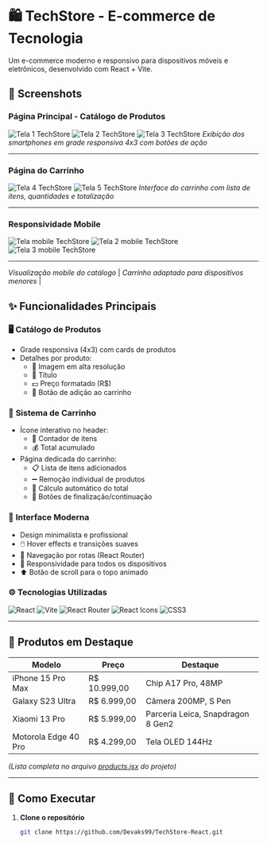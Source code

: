 # 🛍️ TechStore - E-commerce de Tecnologia

Um e-commerce moderno e responsivo para dispositivos móveis e eletrônicos, desenvolvido com React + Vite.  

## 📸 Screenshots
### **Página Principal - Catálogo de Produtos**
![Tela 1 TechStore](https://github.com/user-attachments/assets/e560e66b-352b-4ae4-a31d-0a4927081748)
![Tela 2 TechStore](https://github.com/user-attachments/assets/2bd2cd1a-f69e-4e2c-b6c5-164ea20f3069)
![Tela 3 TechStore](https://github.com/user-attachments/assets/3c3caf82-ce8e-4da8-a85a-56bbe320e020)
*Exibição dos smartphones em grade responsiva 4x3 com botões de ação*

---

### **Página do Carrinho**
![Tela 4 TechStore](https://github.com/user-attachments/assets/b4d952b1-e52d-4053-a2c0-b21654e7af87)
![Tela 5 TechStore](https://github.com/user-attachments/assets/2b8d94db-9378-4c5e-9aa2-3ac2f71d3140)
*Interface do carrinho com lista de itens, quantidades e totalização*

---

### **Responsividade Mobile**
 ![Tela mobile TechStore](https://github.com/user-attachments/assets/b9409f3a-484f-4c20-8926-ebe357bab90b)
 ![Tela 2 mobile TechStore](https://github.com/user-attachments/assets/17721fc7-ac6b-4cd2-b467-409d53d65a3e)
 ![Tela 3 mobile TechStore](https://github.com/user-attachments/assets/316ec137-e031-4554-ad24-6a9e4385cc3b)


---

*Visualização mobile do catálogo*                       | *Carrinho adaptado para dispositivos menores* |


## ✨ Funcionalidades Principais

### 🖥️ **Catálogo de Produtos**
- Grade responsiva (4x3) com cards de produtos
- Detalhes por produto:
  - 📸 Imagem em alta resolução
  - 📱 Título 
  - 💵 Preço formatado (R$)
  - 🛒 Botão de adição ao carrinho

### 🛒 **Sistema de Carrinho**
- Ícone interativo no header:
  - 🔢 Contador de itens
  - 💰 Total acumulado
- Página dedicada do carrinho:
  - 📋 Lista de itens adicionados
  - ➖ Remoção individual de produtos
  - 🧮 Cálculo automático do total
  - 🚀 Botões de finalização/continuação

### 🎨 **Interface Moderna**
- Design minimalista e profissional
- 🖱️ Hover effects e transições suaves
- 🎯 Navegação por rotas (React Router)
- 📱 Responsividade para todos os dispositivos
- ⬆️ Botão de scroll para o topo animado

### ⚙️ **Tecnologias Utilizadas**
![React](https://img.shields.io/badge/-React-61DAFB?logo=react&logoColor=white)
![Vite](https://img.shields.io/badge/-Vite-646CFF?logo=vite&logoColor=white)
![React Router](https://img.shields.io/badge/-React_Router-CA4245?logo=react-router&logoColor=white)
![React Icons](https://img.shields.io/badge/-React_Icons-FF4154?logo=react&logoColor=white)
![CSS3](https://img.shields.io/badge/-CSS3-1572B6?logo=css3&logoColor=white)

---

## 📱 Produtos em Destaque

| Modelo                 | Preço        | Destaque                          |
|------------------------|--------------|-----------------------------------|
| iPhone 15 Pro Max      | R$ 10.999,00 | Chip A17 Pro, 48MP               |
| Galaxy S23 Ultra       | R$ 6.999,00  | Câmera 200MP, S Pen              |
| Xiaomi 13 Pro          | R$ 5.999,00  | Parceria Leica, Snapdragon 8 Gen2|
| Motorola Edge 40 Pro   | R$ 4.299,00  | Tela OLED 144Hz                  |

*(Lista completa no arquivo [products.jsx](#) do projeto)*

---

## 🚀 Como Executar

1. **Clone o repositório**
   ```bash
   git clone https://github.com/Devaks99/TechStore-React.git
